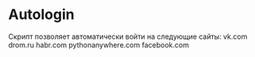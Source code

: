 # Autologin
Скрипт позволяет автоматически войти на следующие сайты:
vk.com drom.ru habr.com pythonanywhere.com facebook.com
